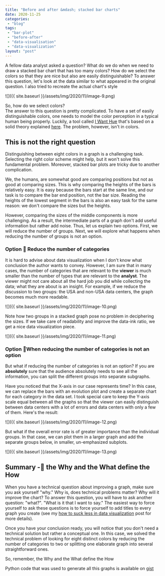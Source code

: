 ```yaml
---
title: "Before and after &mdash; stacked bar charts"
date: 2020-11-25
categories: 
 - "blog"
tags: 
 - "bar-plot"
 - "before-after"
 - "data-visualisation"
 - "data-visualization"
layout: "post"
---
```


A fellow data analyst asked a question? What do we do when we need to draw a stacked bar chart that has too many colors? How do we select the colors so that they are nice but also are easily distinguishable? To answer this question, let's look at the data similar to what appeared in the original question. I also tried to recreate the actual chart's style

![]({{ site.baseurl }}/assets/img/2020/11/image-9.png)

So, how do we select colors?<br>The answer to this question is pretty complicated. To have a set of easily distinguishable colors, one needs to model the color perception in a typical human being properly. Luckily, a tool called [I Want Hue](https://medialab.github.io/iwanthue/) that's based on a solid theory explained [here](https://medialab.github.io/iwanthue/theory/). The problem, however, isn't in colors.

## This is not the right question

Distinguishing between eight colors in a graph is a challenging task. Selecting the right color scheme might help, but it won't solve this fundamental problem. Moreover, stacked bar plots are tricky due to another complication.

We, the humans, are somewhat good are comparing positions but not as good at comparing sizes. This is why comparing the heights of the bars is relatively easy. It is easy because the bars start at the same line, and our task is to compare the bar end position, not the bar size. Reading the heights of the lowest segment in the bars is also an easy task for the same reason: we don't compare the sizes but the heights.

However, comparing the sizes of the middle components is more challenging. As a result, the intermediate parts of a graph don't add useful information but rather add noise. Thus, let us explain two options. First, we will reduce the number of groups. Next, we will explore what happens when reducing the number of groups is not an option.

### Option  Reduce the number of categories

It is hard to advise about data visualization when I don't know what conclusion the author wants to convey. However, I am sure that in many cases, the number of categories that are relevant to the **viewer** is much smaller than the number of types that are relevant to the **analyst**. The viewer might not care about all the hard job you did while collecting the data; what they are about is an insight. For example, if we reduce the discussion to two groups: the USA and non-USA data centers, the graph becomes much more readable.

![]({{ site.baseurl }}/assets/img/2020/11/image-10.png)

Note how two groups in a stacked graph pose no problem in deciphering the sizes. If we take care of readability and improve the data-ink ratio, we get a nice data visualization piece.

![]({{ site.baseurl }}/assets/img/2020/11/image-11.png)

### Option  When reducing the number of categories is not an option

But what if reducing the number of categories is not an option? If you are **absolutely** sure that the audience absolutely needs to see all the information, you can split the different groups into separate subgraphs.

Have you noticed that the X-axis in our case represents time? In this case, we can replace the bars with an evolution plot and create a separate chart for each category in the data set. I took special care to keep the Y-axis scale equal between all the graphs so that the viewer can easily distinguish between data centers with a lot of errors and data centers with only a few of them. Here's the result:

![]({{ site.baseurl }}/assets/img/2020/11/image-12.png)

But what if the overall error rate is of greater importance than the individual groups. In that case, we can plot them in a larger graph and add the separate groups below, in smaller, un-emphasized subplots.

![]({{ site.baseurl }}/assets/img/2020/11/image-13.png)

## Summary - the Why and the What define the How

When you have a technical question about improving a graph, make sure you ask yourself "why." Why is, does technical problems matter? Why will it improve the chart? To answer this question, you will have to ask another question: "what?". "What is it that I want to say." The easiest way to force yourself to ask these questions is to force yourself to add titles to every graph you create (see my [how to suck less in data visualization](https://gorelik.net/2020/07/28/how-to-suck-less-in-data-visualization-and-professional-communication/) post for more details).

Once you have your conclusion ready, you will notice that you don't need a technical solution but rather a conceptual one. In this case, we solved the technical problem of looking for eight distinct colors by reducing the number of categories to two or splitting one elaborate graph into several straightforward ones.

So, remember, the Why and the What define the How

Python code that was used to generate all this graphs is available on [gist](https://gist.github.com/bgbg/6c645a5fc48e61b1a917c9d1d66fa72f)
